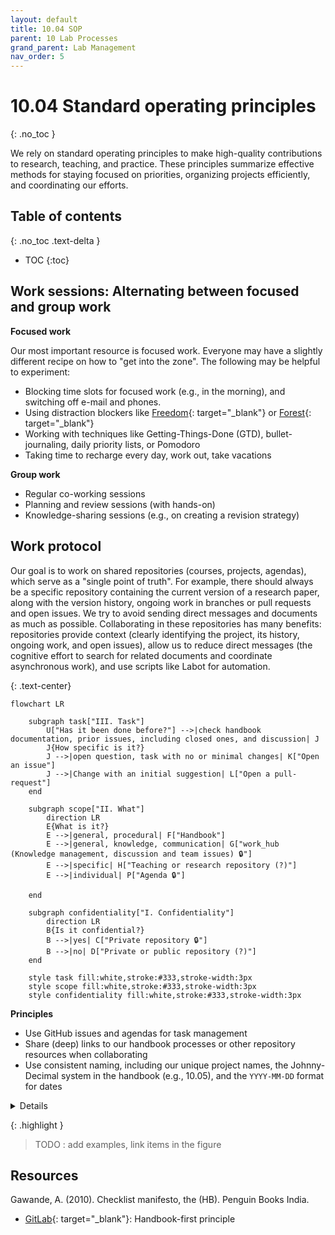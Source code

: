 ```yaml
---
layout: default
title: 10.04 SOP
parent: 10 Lab Processes
grand_parent: Lab Management
nav_order: 5
---
```


# 10.04 Standard operating principles
{: .no_toc }

We rely on standard operating principles to make high-quality contributions to research, teaching, and practice.
These principles summarize effective methods for staying focused on priorities, organizing projects efficiently, and coordinating our efforts.

## Table of contents
{: .no_toc .text-delta }

- TOC
{:toc}

<!--
Each principle has one of the following states:

- **Core**: Fundamental principles that are essential to the team's success and should generally be adhered to.
- **Recommended**: Practices that are highly encouraged because they provide significant benefits but are not strictly necessary.
- **Experimental**: Ideas or practices currently under trial to assess their value and suitability for long-term adoption.

| **Principle**                                                               | **Status**  |
|-----------------------------------------------------------------------------|-------------|
| [Work sessions](#work-sessions)                                             | Core        |
| [Work protocol](#work-protocol)                                             | Recommended |
| [Share Deep Links](#sharing-with-deep-links)                                | Core        |
| [Organizing with Agendas](#organizing-with-agendas)                         | Recommended |


| **Team**                | [Sharing Contents and Research Results Effectively](#sharing-contents-and-research-results-effectively)        | Recommended |
| **Individually**        | [Optimize Tools and Processes](#optimizing-tools-and-processes)                                                | Recommended |
| **Team**                | [**Efficient and Well-Documented Meetings**](#efficient-and-well-documented-meetings)                                    | Recommended |
| **Team**                | [**Netiquette for Respectful and Effective Communication**](#netiquette-for-respectful-and-effective-communication)      | Mandatory   |
| **Team**                | [**Mentoring and Continuous Learning**](#mentoring-and-continuous-learning)                                              | Recommended |
| **Team**                | [**Effective Use of Channels and Media**](#effective-use-of-channels-and-media)                                          | Recommended |
-->

## Work sessions: Alternating between focused and group work

**Focused work**

Our most important resource is focused work. Everyone may have a slightly different recipe on how to "get into the zone".
The following may be helpful to experiment:

- Blocking time slots for focused work (e.g., in the morning), and switching off e-mail and phones.
- Using distraction blockers like [Freedom](https://freedom.to/){: target="_blank"} or [Forest](https://www.forestapp.cc/){: target="_blank"}
- Working with techniques like Getting-Things-Done (GTD), bullet-journaling, daily priority lists, or Pomodoro
- Taking time to recharge every day, work out, take vacations

<!-- e.g., OS/Codespace VM -->

**Group work**

- Regular co-working sessions
- Planning and review sessions (with hands-on)
- Knowledge-sharing sessions (e.g., on creating a revision strategy)

## Work protocol

Our goal is to work on shared repositories (courses, projects, agendas), which serve as a "single point of truth".
For example, there should always be a specific repository containing the current version of a research paper, along with the version history, ongoing work in branches or pull requests and open issues.
We try to avoid sending direct messages and documents as much as possible.
Collaborating in these repositories has many benefits: repositories provide context (clearly identifying the project, its history, ongoing work, and open issues), allow us to reduce direct messages (the cognitive effort to search for related documents and coordinate asynchronous work), and use scripts like Labot for automation.

{: .text-center}
```mermaid
flowchart LR

    subgraph task["III. Task"]
        U["Has it been done before?"] -->|check handbook documentation, prior issues, including closed ones, and discussion| J
        J{How specific is it?}
        J -->|open question, task with no or minimal changes| K["Open an issue"]
        J -->|Change with an initial suggestion| L["Open a pull-request"]
    end

    subgraph scope["II. What"]
        direction LR
        E{What is it?}
        E -->|general, procedural| F["Handbook"]
        E -->|general, knowledge, communication| G["work_hub (Knowledge management, discussion and team issues) 🔒"]
        E -->|specific| H["Teaching or research repository (?)"]
        E -->|individual| P["Agenda 🔒"]

    end

    subgraph confidentiality["I. Confidentiality"]
        direction LR
        B{Is it confidential?}
        B -->|yes| C["Private repository 🔒"]
        B -->|no| D["Private or public repository (?)"]
    end

    style task fill:white,stroke:#333,stroke-width:3px
    style scope fill:white,stroke:#333,stroke-width:3px
    style confidentiality fill:white,stroke:#333,stroke-width:3px
```

**Principles**

- Use GitHub issues and agendas for task management
- Share (deep) links to our handbook processes or other repository resources when collaborating
- Use consistent naming, including our unique project names, the Johnny-Decimal system in the handbook (e.g., 10.05), and the `YYYY-MM-DD` format for dates

<details>
  <summary>Details</summary>

    <h2>GitHub issues for task management</h2>

    <p>We use <strong>one system</strong> to manage tasks: GitHub (issues). Issues offer a continuous thread for a given task with several advantages:</p>

    <ul>
    <li>All task-related information is collected in one place</li>
    <li>We can link other resources or upload files</li>
    <li>We can mention others (e.g., <code>@geritwagner</code>: can you help me with ...?), asking them to contribute</li>
    <li>We can work on shared issues with colleagues, but also with external stakeholders, such as researchers from other universities or students</li>
    <li>Issues can be linked to pull requests</li>
    <li>We can share (deep) links to issues, giving recipients context on the task (unlike e-mails where finding context can be time-consuming)</li>
    <li>GitHub offers templates to structure recurring tasks</li>
    <li>It is easy to write scripts that access, create, or contribute to issues</li>
    <li>Closed issues offer a historical record of past decisions and work procedures</li>
    </ul>

    <h3>Best practices:</h3>

    <ul>
    <li>Carefully decide in which repository the issues should be created. Issues are specific to a repository and have the same visibility (private or public).</li>
    <li>Mention colleagues instead of writing a separate e-mail.</li>
    <li>Regularly check GitHub's overview of all <a href="https://github.com/issues/assigned" target="_blank">open issues assigned to you or with mentions</a>.</li>
    </ul>

    <h2>Agendas</h2>

    <p>To facilitate planning and collaboration, we work with agenda repositories. An agenda repository is a shared GitHub repository with a README.md file to keep track of meeting notes, TODOs, and items to discuss. It is one place to keep track of information that can be linked and edited by all participants.</p>

    <p>Example repository: <a href="https://github.com/digital-work-lab/agenda-adam-eva">https://github.com/digital-work-lab/agenda-adam-eva</a> or <a href="https://gitlab.com/rayana/plan/">example: rayana</a></p>

    <pre>
    <code># Agenda: Adam - Eva

    Regular meeting:

    - Time: ...
    - Location: ...

    ## Items to discuss

    - item

    ## Log

    ### CW 1

    - meeting note
    </code>
    </pre>

    <h3>Sharing with deep links</h3>

    <p>A <strong>deep link</strong> is a URL that points directly to specific content within a page, rather than to the general page or document itself. This allows users to access the exact information or context they need without having to navigate or search within the broader resource.</p>

    <p>Examples of deep links:</p>
    <ul>
    <li><strong>Specific element in our handbook:</strong><br>
        <a href="https://digital-work-lab.github.io/handbook/docs/20-research/20_processes/20.32.revision.html#expected-outcome">https://digital-work-lab.github.io/handbook/docs/20-research/20_processes/20.32.revision.html#expected-outcome</a></li>
    <li><strong>Selected slide in our project:</strong><br>
        <a href="https://digital-work-lab.github.io/open-source-project/output/05-best_practice.html#technical-setup">https://digital-work-lab.github.io/open-source-project/output/05-best_practice.html#technical-setup</a></li>
    <li><strong>A comment in an issue discussion:</strong><br>
        <a href="https://github.com/digital-work-lab/digital-work-lecture/issues/8#issuecomment-2199793685">https://github.com/digital-work-lab/digital-work-lecture/issues/8#issuecomment-2199793685</a></li>
    </ul>

    <h4>How to create a deep link:</h4>

    <ul>
    <li>Click on the anchor and copy the URL:</li>
    <img src="../../../assets/images/deep-link-handbook.gif" alt="deep-link example">

    <li>In slides, add the title after the <code>#</code>:</li>
    <img src="../../../assets/images/deep-link-slides.gif" alt="deep-link example">
    </ul>

    <strong>Why Use Deep Links</strong>
    <ol>
    <li><strong>Precision and Clarity</strong>: 
        Deep links provide targeted access to relevant content, which reduces ambiguity and ensures recipients understand the exact context being referenced.
    </li>
    <li><strong>Improved Collaboration</strong>: 
        Sharing specific parts of documents or discussions encourages grounded and focused discussions, avoiding the inefficiency of reading or interpreting an entire document.
    </li>
    <li><strong>Asynchronous Workflows</strong>: 
        Deep links support modern collaborative practices by making resources easy to share, revisit, and update over time without additional explanation or redundant actions.
    </li>
    <li><strong>Enhanced Discoverability</strong>: 
        They create a networked "knowledge graph," allowing users to explore related information seamlessly through interconnected resources.
    </li>
    <li><strong>Time and Effort Savings</strong>: 
        By bypassing the need to search within a page, deep links save time for all collaborators.
    </li>
    </ol>
    <p>
    See Ben Balter's <a href="https://ben.balter.com/2015/11/18/tools-to-empower-open-collaboration/" target="_blank">post</a>.
    </p>

    <h3>Sharing contents and research results</h3>

    <ul>
    <li><strong>Work iteratively:</strong> Always write and share bullet points before writing paragraphs.</li>
    <li><strong>Agree on short names for research projects:</strong> For example, use names like BibDedupe or GitIntro. Short names should be related to the topic, not the target journal (avoid referring to "the MISQ paper").</li>
    <li>To facilitate sharing, ensure that projects, contents, and processes are <strong>linkable</strong> and <strong>editable</strong> (e.g., in a thesis repository on GitHub, a link to the meeting notes can be shared, and thesis advisors can directly suggest modifications).</li>
    <li>Questions related to our processes should be answered by sharing a link instead of answering the same question multiple times (e.g., <a href="10.07.markdown.html#slides">here</a> are our guidelines for creating markdown slides).</li>
    <li>Before the publication of results, research data (including code, interview data, and manuscripts) should be kept private.</li>
    <li>Coordinate with your team on whether and when a shared repository will be available to the public and set a clear time frame to avoid misunderstandings.</li>
    </ul>

</details>

{: .highlight }
> TODO : add examples, link items in the figure

## Resources

Gawande, A. (2010). Checklist manifesto, the (HB). Penguin Books India.

- [GitLab](https://handbook.gitlab.com/handbook/company/culture/all-remote/handbook-first/){: target="_blank"}: Handbook-first principle
